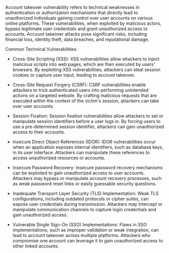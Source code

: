 Account takeover vulnerability refers to technical weaknesses in authentication or authorization mechanisms that directly lead to unauthorized individuals gaining control over user accounts on various online platforms. These vulnerabilities, when exploited by malicious actors, bypass legitimate user credentials and grant unauthorized access to accounts. Account takeover attacks pose significant risks, including financial loss, identity theft, data breaches, and reputational damage.

Common Technical Vulnerabilities:

- Cross-Site Scripting (XSS): XSS vulnerabilities allow attackers to inject malicious scripts into web pages, which are then executed by users' browsers.
By exploiting XSS vulnerabilities, attackers can steal session cookies or capture user input, leading to account takeover.


- Cross-Site Request Forgery (CSRF): CSRF vulnerabilities enable attackers to trick authenticated users into performing unintended actions on a targeted website.
By crafting malicious requests that are executed within the context of the victim's session, attackers can take over user accounts.


- Session Fixation: Session fixation vulnerabilities allow attackers to set or manipulate session identifiers before a user logs in.
By forcing users to use a pre-determined session identifier, attackers can gain unauthorized access to their accounts.


- Insecure Direct Object References (IDOR): IDOR vulnerabilities occur when an application exposes internal identifiers, such as database keys, in its user interface.
Attackers can manipulate these references to access unauthorized resources or accounts.


- Insecure Password Recovery: Insecure password recovery mechanisms can be exploited to gain unauthorized access to user accounts.
Attackers may bypass or manipulate account recovery processes, such as weak password reset links or easily guessable security questions.


- Inadequate Transport Layer Security (TLS) Implementation: Weak TLS configurations, including outdated protocols or cipher suites, can expose user credentials during transmission.
Attackers may intercept or manipulate communication channels to capture login credentials and gain unauthorized access.


- Vulnerable Single Sign-On (SSO) Implementations: Flaws in SSO implementations, such as improper validation or weak integration, can lead to account takeover across multiple platforms.
Attackers who compromise one account can leverage it to gain unauthorized access to other linked accounts.